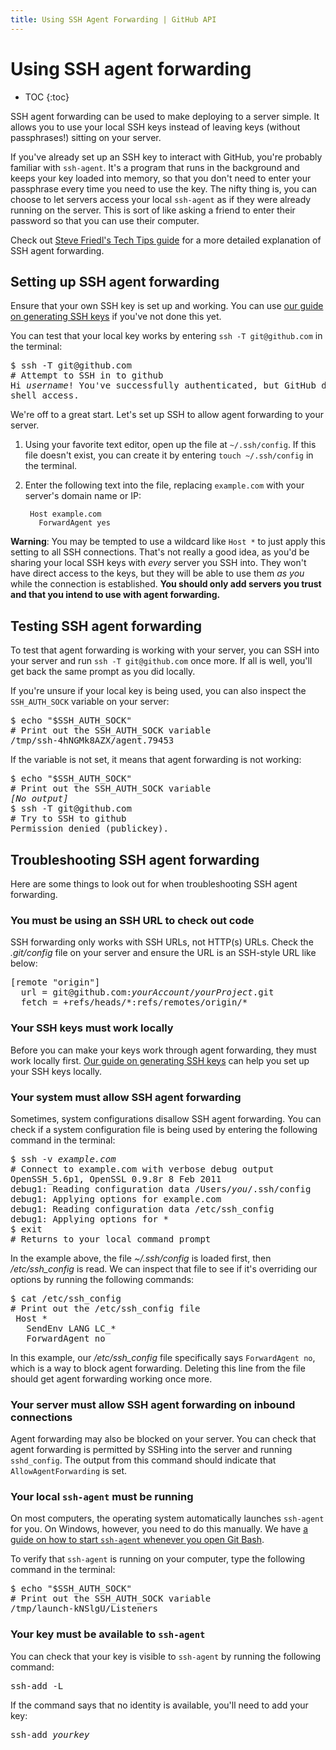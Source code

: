 ```yaml
---
title: Using SSH Agent Forwarding | GitHub API
---
```


# Using SSH agent forwarding

* TOC
{:toc}

SSH agent forwarding can be used to make deploying to a server simple.  It allows you to use your local SSH keys instead of leaving keys (without passphrases!) sitting on your server.

If you've already set up an SSH key to interact with GitHub, you're probably familiar with `ssh-agent`. It's a program that runs in the background and keeps your key loaded into memory, so that you don't need to enter your passphrase every time you need to use the key. The nifty thing is, you can choose to let servers access your local `ssh-agent` as if they were already running on the server. This is sort of like asking a friend to enter their password so that you can use their computer.

Check out [Steve Friedl's Tech Tips guide][tech-tips] for a more detailed explanation of SSH agent forwarding.

## Setting up SSH agent forwarding

Ensure that your own SSH key is set up and working. You can use [our guide on generating SSH keys][generating-keys] if you've not done this yet.

You can test that your local key works by entering `ssh -T git@github.com` in the terminal:

<pre class="terminal">
$ ssh -T git@github.com
<span class="comment"># Attempt to SSH in to github</span>
<span class="output">Hi <em>username</em>! You've successfully authenticated, but GitHub does not provide</span>
<span class="output">shell access.</span>
</pre>

We're off to a great start. Let's set up SSH to allow agent forwarding to your server.

1. Using your favorite text editor, open up the file at `~/.ssh/config`. If this file doesn't exist, you can create it by entering `touch ~/.ssh/config` in the terminal.

2. Enter the following text into the file, replacing `example.com` with your server's domain name or IP:

        Host example.com
          ForwardAgent yes

<div class="warning">
<p>
<strong>Warning</strong>: You may be tempted to use a wildcard like <code>Host *</code> to just apply this setting to all SSH connections. That's not really a good idea, as you'd be sharing your local SSH keys with <em>every</em> server you SSH into. They won't have direct access to the keys, but they will be able to use them <em>as you</em> while the connection is established. <strong>You should only add servers you trust and that you intend to use with agent forwarding.</strong>
</p>
</div>

## Testing SSH agent forwarding

To test that agent forwarding is working with your server, you can SSH into your server and run `ssh -T git@github.com` once more.  If all is well, you'll get back the same prompt as you did locally.

If you're unsure if your local key is being used, you can also inspect the `SSH_AUTH_SOCK` variable on your server:

<pre class="terminal">
$ echo "$SSH_AUTH_SOCK"
<span class="comment"># Print out the SSH_AUTH_SOCK variable</span>
<span class="output">/tmp/ssh-4hNGMk8AZX/agent.79453</span>
</pre>

If the variable is not set, it means that agent forwarding is not working:

<pre class="terminal">
$ echo "$SSH_AUTH_SOCK"
<span class="comment"># Print out the SSH_AUTH_SOCK variable</span>
<span class="output"><em>[No output]</em></span>
$ ssh -T git@github.com
<span class="comment"># Try to SSH to github</span>
<span class="output">Permission denied (publickey).</span>
</pre>

## Troubleshooting SSH agent forwarding

Here are some things to look out for when troubleshooting SSH agent forwarding.

### You must be using an SSH URL to check out code

SSH forwarding only works with SSH URLs, not HTTP(s) URLs. Check the *.git/config* file on your server and ensure the URL is an SSH-style URL like below:

<pre class="terminal">
[remote "origin"]
  url = git@github.com:<em>yourAccount</em>/<em>yourProject</em>.git
  fetch = +refs/heads/*:refs/remotes/origin/*
</pre>

### Your SSH keys must work locally

Before you can make your keys work through agent forwarding, they must work locally first. [Our guide on generating SSH keys][generating-keys] can help you set up your SSH keys locally.

### Your system must allow SSH agent forwarding

Sometimes, system configurations disallow SSH agent forwarding. You can check if a system configuration file is being used by entering the following command in the terminal:

<pre class="terminal">
$ ssh -v <em>example.com</em>
<span class="comment"># Connect to example.com with verbose debug output</span>
<span class="output">OpenSSH_5.6p1, OpenSSL 0.9.8r 8 Feb 2011</span>
<span class="output">debug1: Reading configuration data /Users/<em>you</em>/.ssh/config</span>
<span class="output">debug1: Applying options for example.com</span>
<span class="output">debug1: Reading configuration data /etc/ssh_config</span>
<span class="output">debug1: Applying options for *</span>
$ exit
<span class="comment"># Returns to your local command prompt</span>
</pre>

In the example above, the file *~/.ssh/config* is loaded first, then */etc/ssh_config* is read.  We can inspect that file to see if it's overriding our options by running the following commands:

<pre class="terminal">
$ cat /etc/ssh_config
<span class="comment"># Print out the /etc/ssh_config file</span>
<span class="output"> Host *</span>
<span class="output">   SendEnv LANG LC_*</span>
<span class="output">   ForwardAgent no</span>
</pre>

In this example, our */etc/ssh_config* file specifically says `ForwardAgent no`, which is a way to block agent forwarding. Deleting this line from the file should get agent forwarding working once more.

### Your server must allow SSH agent forwarding on inbound connections

Agent forwarding may also be blocked on your server. You can check that agent forwarding is permitted by SSHing into the server and running `sshd_config`. The output from this command should indicate that `AllowAgentForwarding` is set.

### Your local `ssh-agent` must be running

On most computers, the operating system automatically launches `ssh-agent` for you.  On Windows, however, you need to do this manually. We have [a guide on how to start `ssh-agent` whenever you open Git Bash][autolaunch-ssh-agent].

To verify that `ssh-agent` is running on your computer, type the following command in the terminal:

<pre class="terminal">
$ echo "$SSH_AUTH_SOCK"
<span class="comment"># Print out the SSH_AUTH_SOCK variable</span>
<span class="output">/tmp/launch-kNSlgU/Listeners</span>
</pre>

### Your key must be available to `ssh-agent`

You can check that your key is visible to `ssh-agent` by running the following command:

<pre class="terminal">
ssh-add -L
</pre>

If the command says that no identity is available, you'll need to add your key:

<pre class="terminal">
ssh-add <em>yourkey</em>
</pre>

[tech-tips]: http://www.unixwiz.net/techtips/ssh-agent-forwarding.html
[generating-keys]: https://help.github.com/articles/generating-ssh-keys
[ssh-passphrases]: https://help.github.com/ssh-key-passphrases/
[autolaunch-ssh-agent]: https://help.github.com/articles/working-with-ssh-key-passphrases#auto-launching-ssh-agent-on-msysgit
